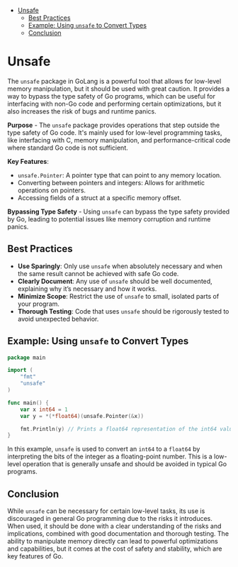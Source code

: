<!-- TOC -->

* [Unsafe](#unsafe)
    * [Best Practices](#best-practices)
    * [Example: Using `unsafe` to Convert Types](#example-using-unsafe-to-convert-types)
    * [Conclusion](#conclusion)

<!-- TOC -->

# Unsafe

The `unsafe` package in GoLang is a powerful tool that allows for low-level memory manipulation, but it should be used
with great caution. It provides a way to bypass the type safety of Go programs, which can be useful for interfacing with
non-Go code and performing certain optimizations, but it also increases the risk of bugs and runtime panics.

**Purpose** - The `unsafe` package provides operations that step outside the type safety of Go code. It's mainly used
for low-level programming tasks, like interfacing with C, memory manipulation, and performance-critical code where
standard Go code is not sufficient.

**Key Features**:

- `unsafe.Pointer`: A pointer type that can point to any memory location.
- Converting between pointers and integers: Allows for arithmetic operations on pointers.
- Accessing fields of a struct at a specific memory offset.

**Bypassing Type Safety** - Using `unsafe` can bypass the type safety provided by Go, leading to potential issues like
memory corruption and runtime panics.

## Best Practices

- **Use Sparingly**: Only use `unsafe` when absolutely necessary and when the same result cannot be achieved with safe
  Go code.
- **Clearly Document**: Any use of `unsafe` should be well documented, explaining why it’s necessary and how it works.
- **Minimize Scope**: Restrict the use of `unsafe` to small, isolated parts of your program.
- **Thorough Testing**: Code that uses `unsafe` should be rigorously tested to avoid unexpected behavior.

## Example: Using `unsafe` to Convert Types

```go
package main

import (
    "fmt"
    "unsafe"
)

func main() {
    var x int64 = 1
    var y = *(*float64)(unsafe.Pointer(&x))

    fmt.Println(y) // Prints a float64 representation of the int64 value
}
```

In this example, `unsafe` is used to convert an `int64` to a `float64` by interpreting the bits of the integer as a
floating-point number. This is a low-level operation that is generally unsafe and should be avoided in typical Go
programs.

## Conclusion

While `unsafe` can be necessary for certain low-level tasks, its use is discouraged in general Go programming due to the
risks it introduces. When used, it should be done with a clear understanding of the risks and implications, combined
with good documentation and thorough testing. The ability to manipulate memory directly can lead to powerful
optimizations and capabilities, but it comes at the cost of safety and stability, which are key features of Go.